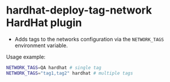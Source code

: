 # hardhat-deploy-tag-network HardHat plugin

- Adds tags to the networks configuration via the `NETWORK_TAGS` environment variable.

Usage example:
```bash
NETWORK_TAGS=QA hardhat # single tag
NETWORK_TAGS="tag1,tag2" hardhat # multiple tags
```